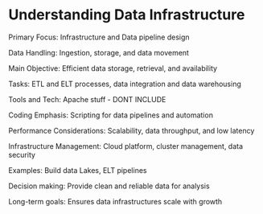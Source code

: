 # Understanding Data Infrastructure

Primary Focus: Infrastructure and Data pipeline design

Data Handling: Ingestion, storage, and data movement

Main Objective: Efficient data storage, retrieval, and availability

Tasks: ETL and ELT processes, data integration and data warehousing

Tools and Tech: Apache stuff - DONT INCLUDE

Coding Emphasis: Scripting for data pipelines and automation

Performance Considerations: Scalability, data throughput, and low latency

Infrastructure Management: Cloud platform, cluster management, data security

Examples: Build data Lakes, ELT pipelines

Decision making: Provide clean and reliable data for analysis

Long-term goals: Ensures data infrastructures scale with growth
